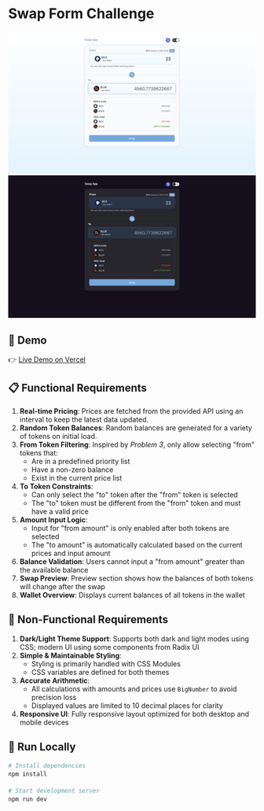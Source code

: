 # Swap Form Challenge

![Preview 1](/src/problem2/preview/light-mode.png)
![Preview 2](/src/problem2/preview/dark-mode.png)

## 🔗 Demo

👉 [Live Demo on Vercel](https://code-challenge-three-wine.vercel.app/)

## 📋 Functional Requirements

1. **Real-time Pricing**: Prices are fetched from the provided API using an interval to keep the latest data updated.
2. **Random Token Balances**: Random balances are generated for a variety of tokens on initial load.
3. **From Token Filtering**: Inspired by _Problem 3_, only allow selecting "from" tokens that:
   - Are in a predefined priority list
   - Have a non-zero balance
   - Exist in the current price list
4. **To Token Constraints**:
   - Can only select the "to" token after the "from" token is selected
   - The "to" token must be different from the "from" token and must have a valid price
5. **Amount Input Logic**:
   - Input for "from amount" is only enabled after both tokens are selected
   - The "to amount" is automatically calculated based on the current prices and input amount
6. **Balance Validation**: Users cannot input a "from amount" greater than the available balance
7. **Swap Preview**: Preview section shows how the balances of both tokens will change after the swap
8. **Wallet Overview**: Displays current balances of all tokens in the wallet

## 🎨 Non-Functional Requirements

1. **Dark/Light Theme Support**: Supports both dark and light modes using CSS; modern UI using some components from Radix UI
2. **Simple & Maintainable Styling**:
   - Styling is primarily handled with CSS Modules
   - CSS variables are defined for both themes
3. **Accurate Arithmetic**:
   - All calculations with amounts and prices use `BigNumber` to avoid precision loss
   - Displayed values are limited to 10 decimal places for clarity
4. **Responsive UI**: Fully responsive layout optimized for both desktop and mobile devices

## 🧪 Run Locally

```bash
# Install dependencies
npm install

# Start development server
npm run dev
```
